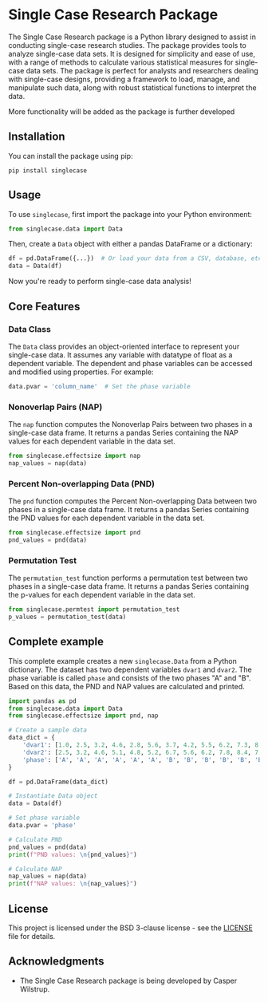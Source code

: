 # Single Case Research Package

The Single Case Research package is a Python library designed to assist in conducting single-case research studies. The package provides tools to analyze single-case data sets. It is designed for simplicity and ease of use, with a range of methods to calculate various statistical measures for single-case data sets. The package is perfect for analysts and researchers dealing with single-case designs, providing a framework to load, manage, and manipulate such data, along with robust statistical functions to interpret the data.

More functionality will be added as the package is further developed

## Installation

You can install the package using pip:

```shell
pip install singlecase
```


## Usage

To use `singlecase`, first import the package into your Python environment:

```python
from singlecase.data import Data
```

Then, create a `Data` object with either a pandas DataFrame or a dictionary:

```python
df = pd.DataFrame({...})  # Or load your data from a CSV, database, etc.
data = Data(df)
```

Now you're ready to perform single-case data analysis!

## Core Features

### Data Class

The `Data` class provides an object-oriented interface to represent your single-case data. It assumes any variable with datatype of float as a dependent variable. The dependent and phase variables can be accessed and modified using properties. For example:

```python
data.pvar = 'column_name'  # Set the phase variable
```

### Nonoverlap Pairs (NAP)

The `nap` function computes the Nonoverlap Pairs between two phases in a single-case data frame. It returns a pandas Series containing the NAP values for each dependent variable in the data set.

```python
from singlecase.effectsize import nap
nap_values = nap(data)
```

### Percent Non-overlapping Data (PND)

The `pnd` function computes the Percent Non-overlapping Data between two phases in a single-case data frame. It returns a pandas Series containing the PND values for each dependent variable in the data set.

```python
from singlecase.effectsize import pnd
pnd_values = pnd(data)
```

### Permutation Test

The `permutation_test` function performs a permutation test between two phases in a single-case data frame. It returns a pandas Series containing the p-values for each dependent variable in the data set.

```python
from singlecase.permtest import permutation_test
p_values = permutation_test(data)
```


## Complete example

This complete example creates a new `singlecase.Data` from a Python dictionary. The dataset has two dependent variables `dvar1` and `dvar2`. The phase variable is called `phase` and consists of the two phases "A" and "B". Based on this data, the PND and NAP values are calculated and printed.

```python
import pandas as pd
from singlecase.data import Data
from singlecase.effectsize import pnd, nap

# Create a sample data
data_dict = {
    'dvar1': [1.0, 2.5, 3.2, 4.6, 2.8, 5.6, 3.7, 4.2, 5.5, 6.2, 7.3, 8.5],
    'dvar2': [2.5, 3.2, 4.6, 5.1, 4.8, 5.2, 6.7, 5.6, 6.2, 7.8, 8.4, 7.2],
    'phase': ['A', 'A', 'A', 'A', 'A', 'A', 'B', 'B', 'B', 'B', 'B', 'B']
}

df = pd.DataFrame(data_dict)

# Instantiate Data object
data = Data(df)

# Set phase variable
data.pvar = 'phase'

# Calculate PND
pnd_values = pnd(data)
print(f"PND values: \n{pnd_values}")

# Calculate NAP
nap_values = nap(data)
print(f"NAP values: \n{nap_values}")
```


## License

This project is licensed under the BSD 3-clause license - see the [LICENSE](LICENSE) file for details.

## Acknowledgments

- The Single Case Research package is being developed by Casper Wilstrup.

